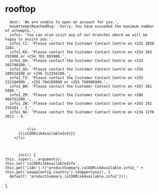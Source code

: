 # rooftop

      desc: 'We are unable to open an account for you.',
      maxAttemptReachedMsg: 'Sorry, You have exceeded the maximum number of attempts.',
      info2: 'You can also visit any of our branches where we will be happy to assist you.',
      info1_CI: 'Please contact the Customer Contact Centre on +225 2030 3281.',
      info1_KE: 'Please contact the Customer Contact Centre on +254 203 293900 or +254 703 093900.',
      info1_GH: 'Please contact the Customer Contact Centre on +233 302740100.',
      info1_UG: 'Please contact the Customer Contact Centre on +256 200524100 or +256 313294100.',
      info1_TZ: 'Please contact the Customer Contact Centre on +255 222164999 , +255 784109999 or +255 768986999.',
      info1_BW: 'Please contact the Customer Contact Centre on +267 361 5800.',
      info1_ZM: 'Please contact the Customer Contact Centre on +260 966751500.',
      info1_ZW: 'Please contact the Customer Contact Centre on +263 242 254281 - 3.',
      info1_NG: 'Please contact the Customer Contact Centre on +234 1270 2611 - 4.'
      
      
              <li>
          {{isCDDRiskAvailableInfo}}
        </li>
        
        
        
          init() {
    this._super(...arguments);
    this.set('isCDDRiskAvailableInfo', this.get('i18n').t("productSummary.isCDDRiskAvailable.info1_" + this.get('axwayConfig.country').toUpperCase(), {
      default: 'productSummary.isCDDRiskAvailable.info2'}));
  },
